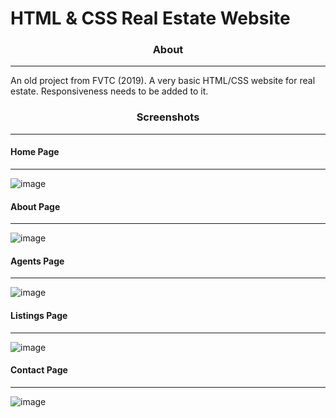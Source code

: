 # HTML & CSS Real Estate Website

<h3 align="center">About</h3>
<hr>
An old project from FVTC (2019). A very basic HTML/CSS website for real estate.
Responsiveness needs to be added to it.

<h3 align="center">Screenshots</h3>
<hr>

<h4>Home Page</h4>
<hr>

![image](https://user-images.githubusercontent.com/76532502/171455067-c64301ea-7f7d-4624-9545-f24b53d9ed24.png)

<h4>About Page</h4>
<hr>

![image](https://user-images.githubusercontent.com/76532502/171455147-77c94d69-dc91-420a-a202-6e0e656908bd.png)

<h4>Agents Page</h4>
<hr>

![image](https://user-images.githubusercontent.com/76532502/171455877-d1a75d00-c827-40ec-a045-cfc4c481afbc.png)

<h4>Listings Page</h4>
<hr>

![image](https://user-images.githubusercontent.com/76532502/171456171-f4212921-0ff3-4286-833a-5e8fb269ad8d.png)

<h4>Contact Page</h4>
<hr>

![image](https://user-images.githubusercontent.com/76532502/171456277-a57acee0-9459-4ae3-ad9a-8fec516ffa06.png)
